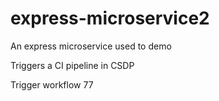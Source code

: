 # express-microservice2
An express microservice used to demo

Triggers a CI pipeline in CSDP

Trigger workflow 77
